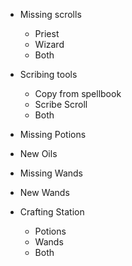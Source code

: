 - Missing scrolls
    - Priest
    - Wizard
    - Both
- Scribing tools
    - Copy from spellbook
    - Scribe Scroll
    - Both

- Missing Potions
- New Oils

- Missing Wands
- New Wands

- Crafting Station
    - Potions
    - Wands
    - Both

